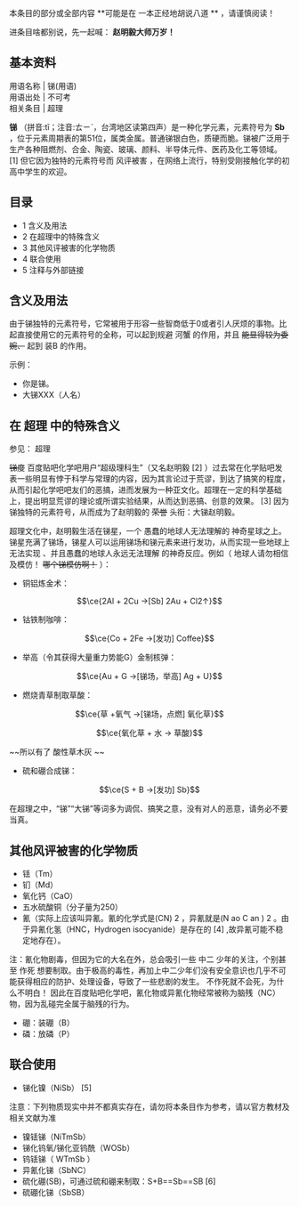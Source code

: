 本条目的部分或全部内容 **可能是在 一本正经地胡说八道  ** ，请谨慎阅读！

进条目啥都别说，先一起喊：  **赵明毅大师万岁！**

**基本资料**  
---  
用语名称  |  锑(用语)   
用语出处  |  不可考   
相关条目  |  超理   
  
**锑** （拼音:tī；注音:ㄊㄧˋ，台湾地区读第四声）是一种化学元素，元素符号为 **Sb**
，位于元素周期表的第51位，属类金属。普通锑银白色，质硬而脆。锑被广泛用于生产各种阻燃剂、合金、陶瓷、玻璃、颜料、半导体元件、医药及化工等领域。  [1]
但它因为独特的元素符号而  风评被害  ，在网络上流行，特别受刚接触化学的初高中学生的欢迎。

##  目录

  * 1  含义及用法 
  * 2  在超理中的特殊含义 
  * 3  其他风评被害的化学物质 
  * 4  联合使用 
  * 5  注释与外部链接 

##  含义及用法

由于锑独特的元素符号，它常被用于形容一些智商低于0或者引人厌烦的事物。比起直接使用它的元素符号的全称，可以起到规避  河蟹  的作用，并且
~~能显得较为委婉、~~ 起到  装B  的作用。

示例：

  * 你是锑。 
  * 大锑XXX（人名） 

##  在  超理  中的特殊含义

参见：  超理

~~锑度~~ 百度贴吧化学吧用户“超级理科生”（又名赵明毅  [2]
）过去常在化学贴吧发表一些明显有悖于科学与常理的内容，因为其言论过于荒谬，到达了搞笑的程度，从而引起化学吧吧友们的恶搞，进而发展为一种亚文化。超理在一定的科学基础上，提出明显荒谬的理论或所谓实验结果，从而达到恶搞、创意的效果。
[3]  因为锑独特的元素符号，从而成为了赵明毅的 ~~荣誉~~ 头衔：大锑赵明毅。

超理文化中，赵明毅生活在锑星，一个  愚蠢的地球人无法理解的
神奇星球之上。锑星充满了锑场，锑星人可以运用锑场和锑元素来进行发功，从而实现一些地球上无法实现  、并且愚蠢的地球人永远无法理解  的神奇反应。例如（
地球人请勿相信及模仿！  ~~哪个锑模仿啊！~~ ）：

  * 铜铝炼金术： 

$$\ce{2Al + 2Cu ->[Sb] 2Au + Cl2↑}$$

  * 钴铁制咖啡： 

$$\ce{Co + 2Fe ->[发功] Coffee}$$

  * 举高（令其获得大量重力势能G）金制核弹： 

$$\ce{Au + G ->[锑场，举高] Ag + U}$$

  * 燃烧青草制取草酸： 

$$\ce{草 +氧气 ->[锑场，点燃] 氧化草}$$

$$\ce{氧化草 + 水 -> 草酸}$$

~~所以有了 酸性草木灰  ~~

  * 硫和硼合成锑： 

$$\ce{S + B ->[发功] Sb}$$

在超理之中，“锑”“大锑”等词多为调侃、搞笑之意，没有对人的恶意，请务必不要当真。

##  其他风评被害的化学物质

  * 铥（Tm） 
  * 钔（Md） 
  * 氧化钙（CaO） 
  * 五水硫酸铜（分子量为250） 
  * 氰（实际上应该叫异氰。氰的化学式是(CN)  2  ，异氰就是(N  ao  C  an  )  2  。由于异氰化氢（HNC，Hydrogen isocyanide）是存在的  [4]  ,故异氰可能不稳定地存在）。 

注：氰化物剧毒，但因为它的大名在外，总会吸引一些  中二  少年的关注，个别甚至  作死
想要制取。由于极高的毒性，再加上中二少年们没有安全意识也几乎不可能获得相应的防护、处理设备，导致了一些悲剧的发生。  不作死就不会死，为什么不明白！
因此在百度贴吧化学吧，氰化物或异氰化物经常被称为脑残（NC）物，因为乱碰完全属于脑残的行为。

  * 硼：装硼（B） 
  * 磷：放磷（P） 

##  联合使用

  * 锑化镍（NiSb）  [5] 

注意：下列物质现实中并不都真实存在，请勿将本条目作为参考，请以官方教材及相关文献为准

  * 镍铥锑（NiTmSb） 
  * 锑化钨氧/锑化亚钨酰（WOSb） 
  * 钨铥锑（  WTmSb  ） 
  * 异氰化锑（SbNC） 
  * 硫化硼(SB)，可通过硫和硼来制取：S+B==Sb==SB  [6] 
  * 硫硼化锑（SbSB） 